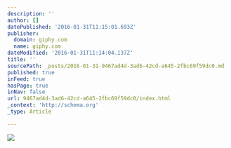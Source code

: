 ```yaml
---
description: ''
author: []
datePublished: '2016-01-31T11:15:01.693Z'
publisher:
  domain: giphy.com
  name: giphy.com
dateModified: '2016-01-31T11:14:04.137Z'
title: ''
sourcePath: _posts/2016-01-31-9467ad4d-3ad6-42cd-a645-2fbc69f59dc0.md
published: true
inFeed: true
hasPage: true
inNav: false
url: 9467ad4d-3ad6-42cd-a645-2fbc69f59dc0/index.html
_context: 'http://schema.org'
_type: Article

---
```

![](https://media.giphy.com/media/dv1XSEWFj12yQ/giphy.gif)